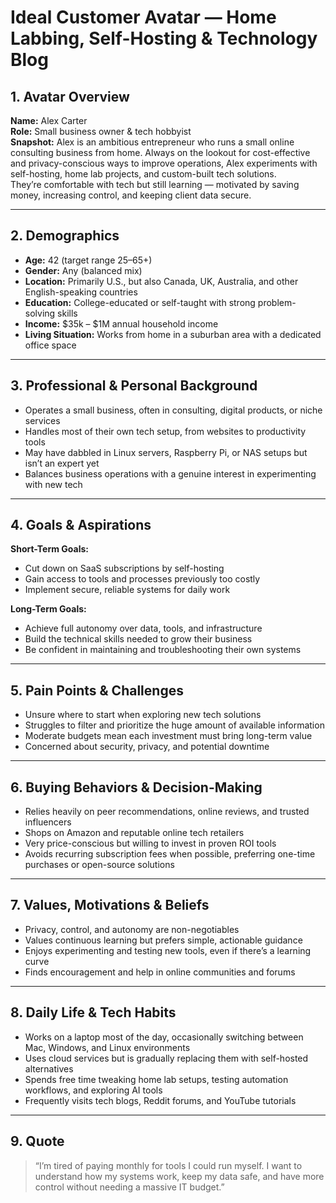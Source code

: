 # Ideal Customer Avatar — Home Labbing, Self-Hosting & Technology Blog

## 1. Avatar Overview
**Name:** Alex Carter  
**Role:** Small business owner & tech hobbyist  
**Snapshot:** Alex is an ambitious entrepreneur who runs a small online consulting business from home. Always on the lookout for cost-effective and privacy-conscious ways to improve operations, Alex experiments with self-hosting, home lab projects, and custom-built tech solutions.  
They’re comfortable with tech but still learning — motivated by saving money, increasing control, and keeping client data secure.

---

## 2. Demographics
- **Age:** 42 (target range 25–65+)  
- **Gender:** Any (balanced mix)  
- **Location:** Primarily U.S., but also Canada, UK, Australia, and other English-speaking countries  
- **Education:** College-educated or self-taught with strong problem-solving skills  
- **Income:** $35k – $1M annual household income  
- **Living Situation:** Works from home in a suburban area with a dedicated office space

---

## 3. Professional & Personal Background
- Operates a small business, often in consulting, digital products, or niche services  
- Handles most of their own tech setup, from websites to productivity tools  
- May have dabbled in Linux servers, Raspberry Pi, or NAS setups but isn’t an expert yet  
- Balances business operations with a genuine interest in experimenting with new tech

---

## 4. Goals & Aspirations
**Short-Term Goals:**
- Cut down on SaaS subscriptions by self-hosting  
- Gain access to tools and processes previously too costly  
- Implement secure, reliable systems for daily work

**Long-Term Goals:**
- Achieve full autonomy over data, tools, and infrastructure  
- Build the technical skills needed to grow their business  
- Be confident in maintaining and troubleshooting their own systems

---

## 5. Pain Points & Challenges
- Unsure where to start when exploring new tech solutions  
- Struggles to filter and prioritize the huge amount of available information  
- Moderate budgets mean each investment must bring long-term value  
- Concerned about security, privacy, and potential downtime

---

## 6. Buying Behaviors & Decision-Making
- Relies heavily on peer recommendations, online reviews, and trusted influencers  
- Shops on Amazon and reputable online tech retailers  
- Very price-conscious but willing to invest in proven ROI tools  
- Avoids recurring subscription fees when possible, preferring one-time purchases or open-source solutions

---

## 7. Values, Motivations & Beliefs
- Privacy, control, and autonomy are non-negotiables  
- Values continuous learning but prefers simple, actionable guidance  
- Enjoys experimenting and testing new tools, even if there’s a learning curve  
- Finds encouragement and help in online communities and forums

---

## 8. Daily Life & Tech Habits
- Works on a laptop most of the day, occasionally switching between Mac, Windows, and Linux environments  
- Uses cloud services but is gradually replacing them with self-hosted alternatives  
- Spends free time tweaking home lab setups, testing automation workflows, and exploring AI tools  
- Frequently visits tech blogs, Reddit forums, and YouTube tutorials

---

## 9. Quote
> “I’m tired of paying monthly for tools I could run myself. I want to understand how my systems work, keep my data safe, and have more control without needing a massive IT budget.”

